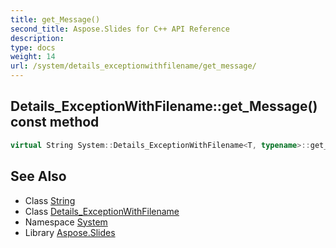 ```yaml
---
title: get_Message()
second_title: Aspose.Slides for C++ API Reference
description: 
type: docs
weight: 14
url: /system/details_exceptionwithfilename/get_message/
---
```

## Details_ExceptionWithFilename::get_Message() const method




```cpp
virtual String System::Details_ExceptionWithFilename<T, typename>::get_Message() const override
```


## See Also

* Class [String](../../string/)
* Class [Details_ExceptionWithFilename](../)
* Namespace [System](../../)
* Library [Aspose.Slides](../../../)
